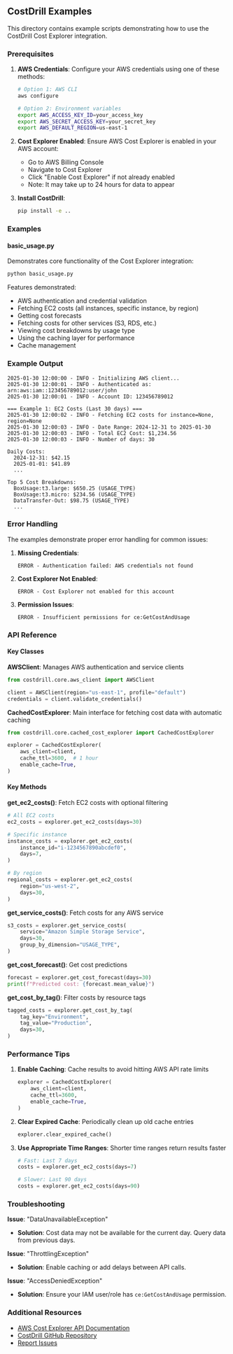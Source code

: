## CostDrill Examples

This directory contains example scripts demonstrating how to use the CostDrill Cost Explorer integration.

### Prerequisites

1. **AWS Credentials**: Configure your AWS credentials using one of these methods:
   ```bash
   # Option 1: AWS CLI
   aws configure

   # Option 2: Environment variables
   export AWS_ACCESS_KEY_ID=your_access_key
   export AWS_SECRET_ACCESS_KEY=your_secret_key
   export AWS_DEFAULT_REGION=us-east-1
   ```

2. **Cost Explorer Enabled**: Ensure AWS Cost Explorer is enabled in your AWS account:
   - Go to AWS Billing Console
   - Navigate to Cost Explorer
   - Click "Enable Cost Explorer" if not already enabled
   - Note: It may take up to 24 hours for data to appear

3. **Install CostDrill**:
   ```bash
   pip install -e ..
   ```

### Examples

#### basic_usage.py

Demonstrates core functionality of the Cost Explorer integration:

```bash
python basic_usage.py
```

Features demonstrated:
- AWS authentication and credential validation
- Fetching EC2 costs (all instances, specific instance, by region)
- Getting cost forecasts
- Fetching costs for other services (S3, RDS, etc.)
- Viewing cost breakdowns by usage type
- Using the caching layer for performance
- Cache management

### Example Output

```
2025-01-30 12:00:00 - INFO - Initializing AWS client...
2025-01-30 12:00:01 - INFO - Authenticated as: arn:aws:iam::123456789012:user/john
2025-01-30 12:00:01 - INFO - Account ID: 123456789012

=== Example 1: EC2 Costs (Last 30 days) ===
2025-01-30 12:00:02 - INFO - Fetching EC2 costs for instance=None, region=None
2025-01-30 12:00:03 - INFO - Date Range: 2024-12-31 to 2025-01-30
2025-01-30 12:00:03 - INFO - Total EC2 Cost: $1,234.56
2025-01-30 12:00:03 - INFO - Number of days: 30

Daily Costs:
  2024-12-31: $42.15
  2025-01-01: $41.89
  ...

Top 5 Cost Breakdowns:
  BoxUsage:t3.large: $650.25 (USAGE_TYPE)
  BoxUsage:t3.micro: $234.56 (USAGE_TYPE)
  DataTransfer-Out: $98.75 (USAGE_TYPE)
  ...
```

### Error Handling

The examples demonstrate proper error handling for common issues:

1. **Missing Credentials**:
   ```
   ERROR - Authentication failed: AWS credentials not found
   ```

2. **Cost Explorer Not Enabled**:
   ```
   ERROR - Cost Explorer not enabled for this account
   ```

3. **Permission Issues**:
   ```
   ERROR - Insufficient permissions for ce:GetCostAndUsage
   ```

### API Reference

#### Key Classes

**AWSClient**: Manages AWS authentication and service clients
```python
from costdrill.core.aws_client import AWSClient

client = AWSClient(region="us-east-1", profile="default")
credentials = client.validate_credentials()
```

**CachedCostExplorer**: Main interface for fetching cost data with automatic caching
```python
from costdrill.core.cached_cost_explorer import CachedCostExplorer

explorer = CachedCostExplorer(
    aws_client=client,
    cache_ttl=3600,  # 1 hour
    enable_cache=True,
)
```

#### Key Methods

**get_ec2_costs()**: Fetch EC2 costs with optional filtering
```python
# All EC2 costs
ec2_costs = explorer.get_ec2_costs(days=30)

# Specific instance
instance_costs = explorer.get_ec2_costs(
    instance_id="i-1234567890abcdef0",
    days=7,
)

# By region
regional_costs = explorer.get_ec2_costs(
    region="us-west-2",
    days=30,
)
```

**get_service_costs()**: Fetch costs for any AWS service
```python
s3_costs = explorer.get_service_costs(
    service="Amazon Simple Storage Service",
    days=30,
    group_by_dimension="USAGE_TYPE",
)
```

**get_cost_forecast()**: Get cost predictions
```python
forecast = explorer.get_cost_forecast(days=30)
print(f"Predicted cost: {forecast.mean_value}")
```

**get_cost_by_tag()**: Filter costs by resource tags
```python
tagged_costs = explorer.get_cost_by_tag(
    tag_key="Environment",
    tag_value="Production",
    days=30,
)
```

### Performance Tips

1. **Enable Caching**: Cache results to avoid hitting AWS API rate limits
   ```python
   explorer = CachedCostExplorer(
       aws_client=client,
       cache_ttl=3600,
       enable_cache=True,
   )
   ```

2. **Clear Expired Cache**: Periodically clean up old cache entries
   ```python
   explorer.clear_expired_cache()
   ```

3. **Use Appropriate Time Ranges**: Shorter time ranges return results faster
   ```python
   # Fast: Last 7 days
   costs = explorer.get_ec2_costs(days=7)

   # Slower: Last 90 days
   costs = explorer.get_ec2_costs(days=90)
   ```

### Troubleshooting

**Issue**: "DataUnavailableException"
- **Solution**: Cost data may not be available for the current day. Query data from previous days.

**Issue**: "ThrottlingException"
- **Solution**: Enable caching or add delays between API calls.

**Issue**: "AccessDeniedException"
- **Solution**: Ensure your IAM user/role has `ce:GetCostAndUsage` permission.

### Additional Resources

- [AWS Cost Explorer API Documentation](https://docs.aws.amazon.com/cost-management/latest/APIReference/API_Operations_AWS_Cost_Explorer_Service.html)
- [CostDrill GitHub Repository](https://github.com/mrodr359/costdrill)
- [Report Issues](https://github.com/mrodr359/costdrill/issues)
